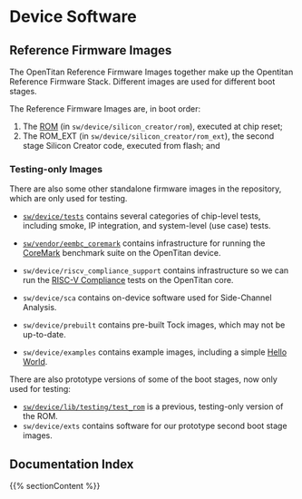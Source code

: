 # Device Software

## Reference Firmware Images

The OpenTitan Reference Firmware Images together make up the Opentitan Reference Firmware Stack.
Different images are used for different boot stages.

The Reference Firmware Images are, in boot order:

1.  The [ROM](./silicon_creator/rom/README.md) (in `sw/device/silicon_creator/rom`), executed at chip reset;
2.  The ROM_EXT (in `sw/device/silicon_creator/rom_ext`), the second stage Silicon Creator code, executed from flash; and

### Testing-only Images

There are also some other standalone firmware images in the repository, which are only used for testing.

- [`sw/device/tests`](./tests/README.md) contains several categories of chip-level tests, including smoke, IP integration, and system-level (use case) tests.

- [`sw/vendor/eembc_coremark`](https://github.com/lowRISC/opentitan/tree/master/sw/vendor/eembc_coremark) contains infrastructure for running the [CoreMark](https://github.com/eembc/coremark) benchmark suite on the OpenTitan device.
- `sw/device/riscv_compliance_support` contains infrastructure so we can run the [RISC-V Compliance](https://github.com/riscv/riscv-compliance) tests on the OpenTitan core.
- `sw/device/sca` contains on-device software used for Side-Channel Analysis.
- `sw/device/prebuilt` contains pre-built Tock images, which may not be up-to-date.
- `sw/device/examples` contains example images, including a simple [Hello World](https://github.com/lowRISC/opentitan/tree/master/sw/device/examples/hello_world).

There are also prototype versions of some of the boot stages, now only used for testing:

- [`sw/device/lib/testing/test_rom`](https://github.com/lowRISC/opentitan/tree/master/sw/device/lib/testing/test_rom) is a previous, testing-only version of the ROM.
- `sw/device/exts` contains software for our prototype second boot stage images.

## Documentation Index

{{% sectionContent %}}
